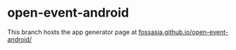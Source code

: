 # open-event-android
This branch hosts the app generator page at [fossasia.github.io/open-event-android/](http://fossasia.github.io/open-event-android/)
